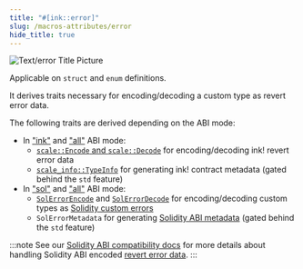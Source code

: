 ```yaml
---
title: "#[ink::error]"
slug: /macros-attributes/error
hide_title: true
---
```


![Text/error Title Picture](/img/title/text/event2.svg)

Applicable on `struct` and `enum` definitions.

It derives traits necessary for encoding/decoding a custom type as revert error data.

The following traits are derived depending on the ABI mode:
- In ["ink"][abi-ink] and ["all"][abi-all] ABI mode:
  - [`scale::Encode` and `scale::Decode`][scale-codec] for encoding/decoding ink! revert error data
  - [`scale_info::TypeInfo`][scale-info] for generating ink! contract metadata (gated behind the `std` feature)
- In ["sol"][abi-sol] and ["all"][abi-all] ABI mode:
  - [`SolErrorEncode`][sol-error-encode] and [`SolErrorDecode`][sol-error-decode]
    for encoding/decoding custom types as [Solidity custom errors][sol-custom-error]
  - `SolErrorMetadata` for generating [Solidity ABI metadata][sol-abi-json] (gated behind the `std` feature)

[scale-codec]: https://docs.rs/parity-scale-codec/latest/parity_scale_codec
[sol-error-encode]: https://use-ink.github.io/ink/ink/sol/trait.SolErrorEncode.html
[sol-error-decode]: https://use-ink.github.io/ink/ink/sol/trait.SolErrorDecode.html
[sol-custom-error]: https://soliditylang.org/blog/2021/04/21/custom-errors/
[sol-abi-json]: https://docs.soliditylang.org/en/latest/abi-spec.html#json
[scale-info]: https://docs.rs/scale-info/latest/scale_info/
[abi-ink]: ../basics/abi/ink.md
[abi-sol]: ../basics/abi/solidity.md
[abi-all]: ../basics/abi/all.md

:::note
See our [Solidity ABI compatibility docs][sol-result] for more details about
handling Solidity ABI encoded [revert error data][sol-revert].
:::

[sol-revert]: https://docs.soliditylang.org/en/latest/control-structures.html#revert
[sol-result]: ../background/solidity-metamask-compat.md#handling-the-resultt-e-type